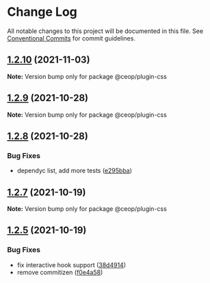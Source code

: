 # Change Log

All notable changes to this project will be documented in this file.
See [Conventional Commits](https://conventionalcommits.org) for commit guidelines.

## [1.2.10](https://github.com/ceopaludetto/ceop/compare/@ceop/plugin-css@1.2.9...@ceop/plugin-css@1.2.10) (2021-11-03)

**Note:** Version bump only for package @ceop/plugin-css





## [1.2.9](https://github.com/ceopaludetto/ceop/compare/@ceop/plugin-css@1.2.8...@ceop/plugin-css@1.2.9) (2021-10-28)

**Note:** Version bump only for package @ceop/plugin-css





## [1.2.8](https://github.com/ceopaludetto/ceop/compare/@ceop/plugin-css@1.2.7...@ceop/plugin-css@1.2.8) (2021-10-28)


### Bug Fixes

* dependyc list, add more tests ([e295bba](https://github.com/ceopaludetto/ceop/commit/e295bba525232f8dbe59da55865c44c84852214c))





## [1.2.7](https://github.com/ceopaludetto/ceop/compare/@ceop/plugin-css@1.2.6...@ceop/plugin-css@1.2.7) (2021-10-19)

**Note:** Version bump only for package @ceop/plugin-css





## [1.2.5](https://github.com/ceopaludetto/ceop/compare/@ceop/plugin-css@1.2.1...@ceop/plugin-css@1.2.5) (2021-10-19)


### Bug Fixes

* fix interactive hook support ([38d4914](https://github.com/ceopaludetto/ceop/commit/38d49147bb1ce63f817a838ed86b11a0440f0f01))
* remove commitizen ([f0e4a58](https://github.com/ceopaludetto/ceop/commit/f0e4a58a8d41fab9fdccab54974c6d9f6eab3f73))
